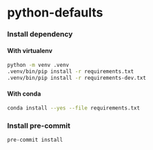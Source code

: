 # python-defaults

### Install dependency

#### With virtualenv

```bash
python -m venv .venv
.venv/bin/pip install -r requirements.txt
.venv/bin/pip install -r requirements-dev.txt
```

#### With conda

```bash
conda install --yes --file requirements.txt
```
### Install pre-commit

```bash
pre-commit install
```
